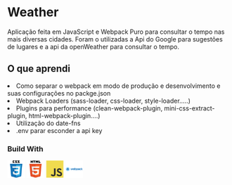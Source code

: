 # Weather
Aplicação feita em JavaScript e Webpack Puro para consultar o tempo nas mais diversas cidades. Foram o utilizadas a Api do Google para sugestões de lugares e a api da openWeather para consultar o tempo.


## O que aprendi
<li> Como separar o webpack em modo de produção e desenvolvimento e suas configurações no packge.json </li>
<li> Webpack Loaders (sass-loader, css-loader, style-loader.....) </li>
<li> Plugins para performance (clean-webpack-plugin, mini-css-extract-plugin, html-webpack-plugin....) </li>
<li> Utilização do date-fns </li>
<li> .env parar esconder a api key </li>

### Build With

<p><img src="https://raw.githubusercontent.com/devicons/devicon/master/icons/css3/css3-original-wordmark.svg" alt="css3" width="40" height="40"/>
<img src="https://raw.githubusercontent.com/devicons/devicon/master/icons/html5/html5-original-wordmark.svg" alt="html5" width="40" height="40"/> 
<img src="https://raw.githubusercontent.com/devicons/devicon/master/icons/javascript/javascript-original.svg" alt="javascript" width="40" height="40"/>
<img src="https://raw.githubusercontent.com/devicons/devicon/d00d0969292a6569d45b06d3f350f463a0107b0d/icons/webpack/webpack-original-wordmark.svg" alt="webpack" width="40" height="40"/> </p>
